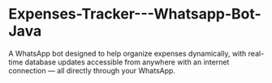 # Expenses-Tracker---Whatsapp-Bot-Java
A WhatsApp bot designed to help organize expenses dynamically, with real-time database updates accessible from anywhere with an internet connection — all directly through your WhatsApp.
